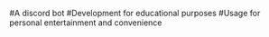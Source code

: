 #A discord bot
#Development for educational purposes
#Usage for personal entertainment and convenience

